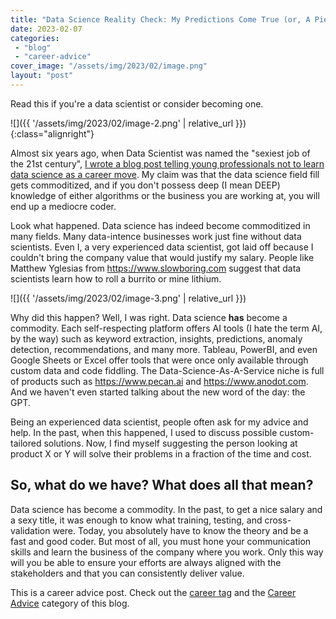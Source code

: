 ```yaml
---
title: "Data Science Reality Check: My Predictions Come True (or, A Piece of Advice to Young Data Scientists)"
date: 2023-02-07
categories: 
 - "blog"
 - "career-advice"
cover_image: "/assets/img/2023/02/image.png"
layout: "post"
---
```


Read this if you're a data scientist or consider becoming one.

![]({{ '/assets/img/2023/02/image-2.png' | relative_url }}){:class="alignright"}

Almost six years ago, when Data Scientist was named the "sexiest job of the 21st century", [I wrote a blog post telling young professionals not to learn data science as a career move](https://gorelik.net/2017/05/29/dont-study-data-science/). My claim was that the data science field fill gets commoditized, and if you don't possess deep (I mean DEEP) knowledge of either algorithms or the business you are working at, you will end up a mediocre coder.

Look what happened. Data science has indeed become commoditized in many fields. Many data-intence businesses work just fine without data scientists. Even I, a very experienced data scientist, got laid off because I couldn't bring the company value that would justify my salary. People like Matthew Yglesias from https://www.slowboring.com suggest that data scientists learn how to roll a burrito or mine lithium.

![]({{ '/assets/img/2023/02/image-3.png' | relative_url }})

Why did this happen? Well, I was right. Data science **has** become a commodity. Each self-respecting platform offers AI tools (I hate the term AI, by the way) such as keyword extraction, insights, predictions, anomaly detection, recommendations, and many more. Tableau, PowerBI, and even Google Sheets or Excel offer tools that were once only available through custom data and code fiddling. The Data-Science-As-A-Service niche is full of products such as https://www.pecan.ai and https://www.anodot.com. And we haven't even started talking about the new word of the day: the GPT.

Being an experienced data scientist, people often ask for my advice and help. In the past, when this happened, I used to discuss possible custom-tailored solutions. Now, I find myself suggesting the person looking at product X or Y will solve their problems in a fraction of the time and cost. 

## So, what do we have? What does all that mean?

Data science has become a commodity. In the past, to get a nice salary and a sexy title, it was enough to know what training, testing, and cross-validation were. Today, you absolutely have to know the theory and be a fast and good coder. But most of all, you must hone your communication skills and learn the business of the company where you work. Only this way will you be able to ensure your efforts are always aligned with the stakeholders and that you can consistently deliver value.

This is a career advice post. Check out the [career tag](https://gorelik.net/tag/career/) and the [Career Advice](https://gorelik.net/category/career-advice/) category of this blog.
